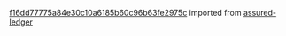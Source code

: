 [f16dd77775a84e30c10a6185b60c96b63fe2975c](https://github.com/insolar/assured-ledger/commit/f16dd77775a84e30c10a6185b60c96b63fe2975c) imported from [assured-ledger](https://github.com/insolar/assured-ledger)
